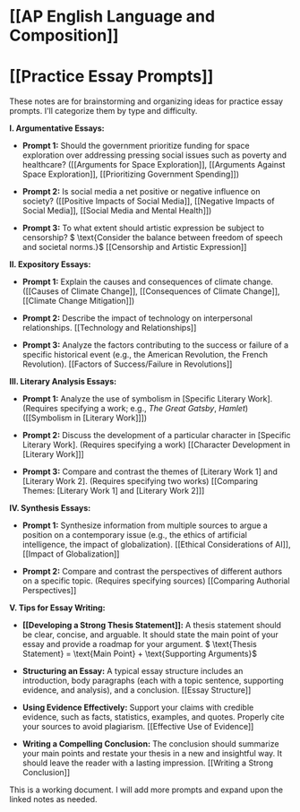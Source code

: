# [[AP English Language and Composition]]
# [[Practice Essay Prompts]]

These notes are for brainstorming and organizing ideas for practice essay prompts.  I'll categorize them by type and difficulty.

**I. Argumentative Essays:**

* **Prompt 1:**  Should the government prioritize funding for space exploration over addressing pressing social issues such as poverty and healthcare?  ([[Arguments for Space Exploration]], [[Arguments Against Space Exploration]], [[Prioritizing Government Spending]])

* **Prompt 2:**  Is social media a net positive or negative influence on society?  ([[Positive Impacts of Social Media]], [[Negative Impacts of Social Media]], [[Social Media and Mental Health]])

* **Prompt 3:** To what extent should artistic expression be subject to censorship? $ \text{Consider the balance between freedom of speech and societal norms.}$ [[Censorship and Artistic Expression]]


**II. Expository Essays:**

* **Prompt 1:** Explain the causes and consequences of climate change.  ([[Causes of Climate Change]], [[Consequences of Climate Change]], [[Climate Change Mitigation]])

* **Prompt 2:** Describe the impact of technology on interpersonal relationships. [[Technology and Relationships]]

* **Prompt 3:** Analyze the factors contributing to the success or failure of a specific historical event (e.g., the American Revolution, the French Revolution). [[Factors of Success/Failure in Revolutions]]


**III. Literary Analysis Essays:**

* **Prompt 1:** Analyze the use of symbolism in [Specific Literary Work].  (Requires specifying a work;  e.g., *The Great Gatsby*, *Hamlet*)  ([[Symbolism in [Literary Work]]])

* **Prompt 2:**  Discuss the development of a particular character in [Specific Literary Work]. (Requires specifying a work) [[Character Development in [Literary Work]]]

* **Prompt 3:**  Compare and contrast the themes of [Literary Work 1] and [Literary Work 2]. (Requires specifying two works) [[Comparing Themes: [Literary Work 1] and [Literary Work 2]]]


**IV.  Synthesis Essays:**

* **Prompt 1:** Synthesize information from multiple sources to argue a position on a contemporary issue (e.g., the ethics of artificial intelligence, the impact of globalization). [[Ethical Considerations of AI]], [[Impact of Globalization]]

* **Prompt 2:**  Compare and contrast the perspectives of different authors on a specific topic. (Requires specifying sources) [[Comparing Authorial Perspectives]]


**V.  Tips for Essay Writing:**

* **[[Developing a Strong Thesis Statement]]:**  A thesis statement should be clear, concise, and arguable. It should state the main point of your essay and provide a roadmap for your argument. $ \text{Thesis Statement} = \text{Main Point} + \text{Supporting Arguments}$

* **Structuring an Essay:**  A typical essay structure includes an introduction, body paragraphs (each with a topic sentence, supporting evidence, and analysis), and a conclusion. [[Essay Structure]]

* **Using Evidence Effectively:**  Support your claims with credible evidence, such as facts, statistics, examples, and quotes.  Properly cite your sources to avoid plagiarism. [[Effective Use of Evidence]]

* **Writing a Compelling Conclusion:**  The conclusion should summarize your main points and restate your thesis in a new and insightful way.  It should leave the reader with a lasting impression. [[Writing a Strong Conclusion]]


This is a working document.  I will add more prompts and expand upon the linked notes as needed.
